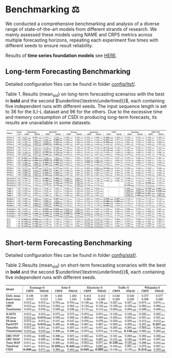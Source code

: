 # Benchmarking :balance_scale:

We conducted a comprehensive benchmarking and analysis of a diverse range of state-of-the-art models from different strands of research. We mainly assessed these models using NAME and CRPS metrics across multiple forecasting horizons, repeating each experiment five times with different seeds to ensure result reliability.

Results of **time series foundation models** see [HERE](./FOUNDATION_MODEL.md).

## Long-term Forecasting Benchmarking 

Detailed configuration files can be found in folder [config/ltsf/](../../config/ltsf/).

Table 1. Results ($\textrm{mean}_{\textrm{std}}$) on long-term forecasting scenarios with the best in $\textbf{bold}$ and the second $\underline{\textrm{underlined}}$, each containing five independent runs with different seeds. The input sequence length is set to 36 for the ILI-L dataset and 96 for the others. Due to the excessive time and memory consumption of CSDI in producing long-term forecasts, its results are unavailable in some datasets.

![long-term forecasting experimental results](./figs/long_bench.jpg)



## Short-term Forecasting Benchmarking 

Detailed configuration files can be found in folder [config/stsf/](../../config/stsf/).

Table 2.Results ($\textrm{mean}_{\textrm{std}}$) on short-term forecasting scenarios with the best in $\textbf{bold}$ and the second $\underline{\textrm{underlined}}$, each containing five independent runs with different seeds.

![short-term forecasting experimental results](./figs/short_bench.jpg)
